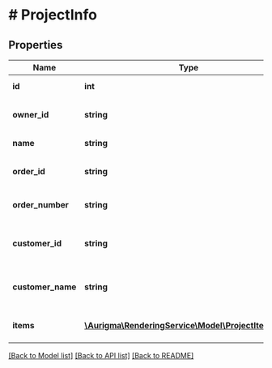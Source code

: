 # # ProjectInfo

## Properties

Name | Type | Description | Notes
------------ | ------------- | ------------- | -------------
**id** | **int** | Project identifier. | [optional]
**owner_id** | **string** | Project owner identifier. | [optional]
**name** | **string** | Project name. | [optional]
**order_id** | **string** | Project order identifier. | [optional]
**order_number** | **string** | Project order number. | [optional]
**customer_id** | **string** | Project order customer identifier. | [optional]
**customer_name** | **string** | Project order customer name. | [optional]
**items** | [**\Aurigma\RenderingService\Model\ProjectItemInfo[]**](ProjectItemInfo.md) | List of project items. | [optional]

[[Back to Model list]](../../README.md#models) [[Back to API list]](../../README.md#endpoints) [[Back to README]](../../README.md)
